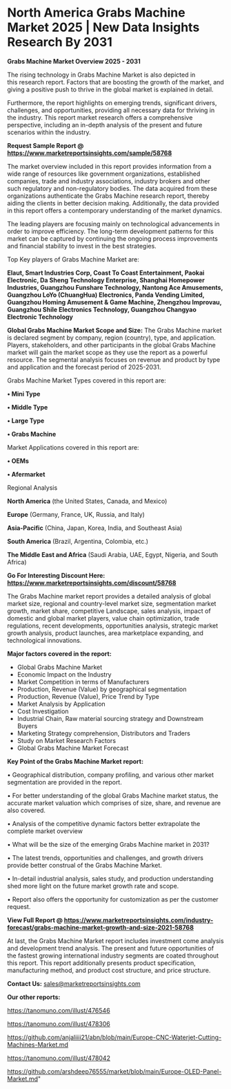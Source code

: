 # North America Grabs Machine Market 2025 | New Data Insights Research By 2031

<Strong> Grabs Machine Market Overview 2025 - 2031</strong>

The rising technology in Grabs Machine Market is also depicted in this research report. Factors that are boosting the growth of the market, and giving a positive push to thrive in the global market is explained in detail.

Furthermore, the report highlights on emerging trends, significant drivers, challenges, and opportunities, providing all necessary data for thriving in the industry. This report market research offers a comprehensive perspective, including an in-depth analysis of the present and future scenarios within the industry.

<strong>Request Sample Report @ <a href=https://www.marketreportsinsights.com/sample/58768>https://www.marketreportsinsights.com/sample/58768</a></strong>

The market overview included in this report provides information from a wide range of resources like government organizations, established companies, trade and industry associations, industry brokers and other such regulatory and non-regulatory bodies. The data acquired from these organizations authenticate the Grabs Machine research report, thereby aiding the clients in better decision making. Additionally, the data provided in this report offers a contemporary understanding of the market dynamics.

The leading players are focusing mainly on technological advancements in order to improve efficiency. The long-term development patterns for this market can be captured by continuing the ongoing process improvements and financial stability to invest in the best strategies.

Top Key players of Grabs Machine Market are:

<strong>Elaut, Smart Industries Corp, Coast To Coast Entertainment, Paokai Electronic, Da Sheng Technology Enterprise, Shanghai Homepower Industries, Guangzhou Funshare Technology, Nantong Ace Amusements, Guangzhou LoYo (ChuangHua) Electronics, Panda Vending Limited, Guangzhou Homing Amusement & Game Machine, Zhengzhou Improvau, Guangzhou Shile Electronics Technology, Guangzhou Changyao Electronic Technology</strong>

<strong><b>Global Grabs Machine Market Scope and Size:</b></strong>
The Grabs Machine market is declared segment by company, region (country), type, and application. Players, stakeholders, and other participants in the global Grabs Machine market will gain the market scope as they use the report as a powerful resource. The segmental analysis focuses on revenue and product by type and application and the forecast period of 2025-2031.

Grabs Machine Market Types covered in this report are:

<strong>• Mini Type

• Middle Type

• Large Type

• Grabs Machine</strong>

Market Applications covered in this report are:

<strong>• OEMs

• Afermarket</strong> 

Regional Analysis

<strong>North America</strong> (the United States, Canada, and Mexico)

<strong>Europe</strong> (Germany, France, UK, Russia, and Italy)

<strong>Asia-Pacific</strong> (China, Japan, Korea, India, and Southeast Asia)

<strong>South America</strong> (Brazil, Argentina, Colombia, etc.)

<strong>The Middle East and Africa</strong> (Saudi Arabia, UAE, Egypt, Nigeria, and South Africa)

<strong>Go For Interesting Discount Here: <a href=https://www.marketreportsinsights.com/discount/58768>https://www.marketreportsinsights.com/discount/58768</a></strong>

The Grabs Machine market report provides a detailed analysis of global market size, regional and country-level market size, segmentation market growth, market share, competitive Landscape, sales analysis, impact of domestic and global market players, value chain optimization, trade regulations, recent developments, opportunities analysis, strategic market growth analysis, product launches, area marketplace expanding, and technological innovations.

<strong><b>Major factors covered in the report:</b></strong>
<ul>
  <li>Global Grabs Machine Market </li>
  <li>Economic Impact on the Industry</li>
  <li>Market Competition in terms of Manufacturers</li>
  <li>Production, Revenue (Value) by geographical segmentation</li>
  <li>Production, Revenue (Value), Price Trend by Type</li>
  <li>Market Analysis by Application</li>
  <li>Cost Investigation</li>
  <li>Industrial Chain, Raw material sourcing strategy and Downstream Buyers</li>
  <li>Marketing Strategy comprehension, Distributors and Traders</li>
  <li>Study on Market Research Factors</li>
  <li>Global Grabs Machine Market Forecast</li>
</ul>

<strong><b>Key Point of the Grabs Machine Market report:</b></strong>

• Geographical distribution, company profiling, and various other market segmentation are provided in the report.

• For better understanding of the global Grabs Machine market status, the accurate market valuation which comprises of size, share, and revenue are also covered.

• Analysis of the competitive dynamic factors better extrapolate the complete market overview

• What will be the size of the emerging Grabs Machine market in 2031?

• The latest trends, opportunities and challenges, and growth drivers provide better construal of the Grabs Machine Market.

• In-detail industrial analysis, sales study, and production understanding shed more light on the future market growth rate and scope.

• Report also offers the opportunity for customization as per the customer request.

<strong><b>View Full Report @ <a href=https://www.marketreportsinsights.com/industry-forecast/grabs-machine-market-growth-and-size-2021-58768>https://www.marketreportsinsights.com/industry-forecast/grabs-machine-market-growth-and-size-2021-58768</a></b></strong>


At last, the Grabs Machine Market report includes investment come analysis and development trend analysis. The present and future opportunities of the fastest growing international industry segments are coated throughout this report. This report additionally presents product specification, manufacturing method, and product cost structure, and price structure.

<strong>Contact Us:</strong>
sales@marketreportsinsights.com

<strong>Our other reports:</strong>

<a href=https://tanomuno.com/illust/476546>https://tanomuno.com/illust/476546</a>

<a href=https://tanomuno.com/illust/478306>https://tanomuno.com/illust/478306</a>

<a href=https://github.com/anjaliiii21/abn/blob/main/Europe-CNC-Waterjet-Cutting-Machines-Market.md>https://github.com/anjaliiii21/abn/blob/main/Europe-CNC-Waterjet-Cutting-Machines-Market.md</a>

<a href=https://tanomuno.com/illust/478042>https://tanomuno.com/illust/478042</a>

<a href=https://github.com/arshdeep76555/market/blob/main/Europe-OLED-Panel-Market.md>https://github.com/arshdeep76555/market/blob/main/Europe-OLED-Panel-Market.md</a>"
